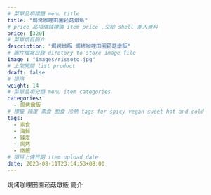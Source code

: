 ```yaml
---
# 菜單品項標題 menu title 
title: "焗烤咖哩田園菘菇燉飯"
# price 品項價錢標價 item price ,交給 shell 差入資料
price: [320] 
# 菜單項目簡介 
description: "焗烤燉飯 焗烤咖哩田園菘菇燉飯"
# 圖片檔案目錄 diretory to store image file
image : "images/rissoto.jpg" 
# 上架開關 list product 
draft: false
# 排序
weight: 14 
# 菜單品項分類 menu item categories 
categories:
  - 焗烤燉飯
# 標籤 辣度 素食 甜食 冷熱 tags for spicy vegan sweet hot and cold 
tags:
  - 素食
  - 海鮮
  - 辣度
  - 焗烤
  - 燉飯
# 項目上傳日期 item upload date 
date: 2023-08-11T23:14:53+08:00
---
```


焗烤咖哩田園菘菇燉飯 簡介
